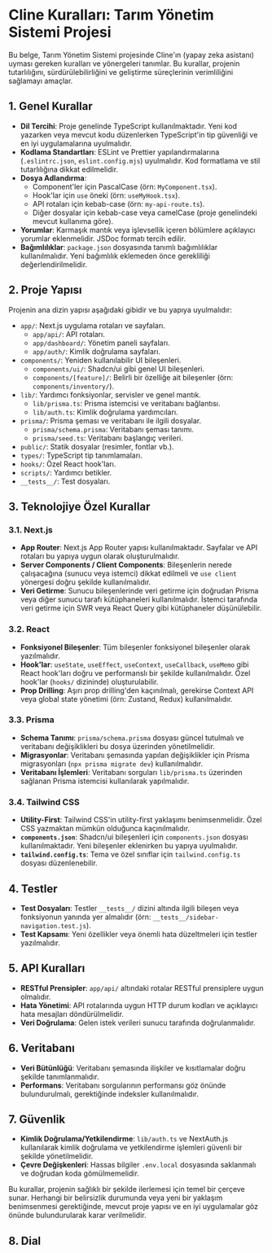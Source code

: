 # Cline Kuralları: Tarım Yönetim Sistemi Projesi

Bu belge, Tarım Yönetim Sistemi projesinde Cline'ın (yapay zeka asistanı) uyması gereken kuralları ve yönergeleri tanımlar. Bu kurallar, projenin tutarlılığını, sürdürülebilirliğini ve geliştirme süreçlerinin verimliliğini sağlamayı amaçlar.

## 1. Genel Kurallar

*   **Dil Tercihi**: Proje genelinde TypeScript kullanılmaktadır. Yeni kod yazarken veya mevcut kodu düzenlerken TypeScript'in tip güvenliği ve en iyi uygulamalarına uyulmalıdır.
*   **Kodlama Standartları**: ESLint ve Prettier yapılandırmalarına (`.eslintrc.json`, `eslint.config.mjs`) uyulmalıdır. Kod formatlama ve stil tutarlılığına dikkat edilmelidir.
*   **Dosya Adlandırma**:
    *   Component'ler için PascalCase (örn: `MyComponent.tsx`).
    *   Hook'lar için `use` öneki (örn: `useMyHook.tsx`).
    *   API rotaları için kebab-case (örn: `my-api-route.ts`).
    *   Diğer dosyalar için kebab-case veya camelCase (proje genelindeki mevcut kullanıma göre).
*   **Yorumlar**: Karmaşık mantık veya işlevsellik içeren bölümlere açıklayıcı yorumlar eklenmelidir. JSDoc formatı tercih edilir.
*   **Bağımlılıklar**: `package.json` dosyasında tanımlı bağımlılıklar kullanılmalıdır. Yeni bağımlılık eklemeden önce gerekliliği değerlendirilmelidir.

## 2. Proje Yapısı

Projenin ana dizin yapısı aşağıdaki gibidir ve bu yapıya uyulmalıdır:

*   `app/`: Next.js uygulama rotaları ve sayfaları.
    *   `app/api/`: API rotaları.
    *   `app/dashboard/`: Yönetim paneli sayfaları.
    *   `app/auth/`: Kimlik doğrulama sayfaları.
*   `components/`: Yeniden kullanılabilir UI bileşenleri.
    *   `components/ui/`: Shadcn/ui gibi genel UI bileşenleri.
    *   `components/[feature]/`: Belirli bir özelliğe ait bileşenler (örn: `components/inventory/`).
*   `lib/`: Yardımcı fonksiyonlar, servisler ve genel mantık.
    *   `lib/prisma.ts`: Prisma istemcisi ve veritabanı bağlantısı.
    *   `lib/auth.ts`: Kimlik doğrulama yardımcıları.
*   `prisma/`: Prisma şeması ve veritabanı ile ilgili dosyalar.
    *   `prisma/schema.prisma`: Veritabanı şeması tanımı.
    *   `prisma/seed.ts`: Veritabanı başlangıç verileri.
*   `public/`: Statik dosyalar (resimler, fontlar vb.).
*   `types/`: TypeScript tip tanımlamaları.
*   `hooks/`: Özel React hook'ları.
*   `scripts/`: Yardımcı betikler.
*   `__tests__/`: Test dosyaları.

## 3. Teknolojiye Özel Kurallar

### 3.1. Next.js

*   **App Router**: Next.js App Router yapısı kullanılmaktadır. Sayfalar ve API rotaları bu yapıya uygun olarak oluşturulmalıdır.
*   **Server Components / Client Components**: Bileşenlerin nerede çalışacağına (sunucu veya istemci) dikkat edilmeli ve `use client` yönergesi doğru şekilde kullanılmalıdır.
*   **Veri Getirme**: Sunucu bileşenlerinde veri getirme için doğrudan Prisma veya diğer sunucu tarafı kütüphaneleri kullanılmalıdır. İstemci tarafında veri getirme için SWR veya React Query gibi kütüphaneler düşünülebilir.

### 3.2. React

*   **Fonksiyonel Bileşenler**: Tüm bileşenler fonksiyonel bileşenler olarak yazılmalıdır.
*   **Hook'lar**: `useState`, `useEffect`, `useContext`, `useCallback`, `useMemo` gibi React hook'ları doğru ve performanslı bir şekilde kullanılmalıdır. Özel hook'lar (`hooks/` dizininde) oluşturulabilir.
*   **Prop Drilling**: Aşırı prop drilling'den kaçınılmalı, gerekirse Context API veya global state yönetimi (örn: Zustand, Redux) kullanılmalıdır.

### 3.3. Prisma

*   **Schema Tanımı**: `prisma/schema.prisma` dosyası güncel tutulmalı ve veritabanı değişiklikleri bu dosya üzerinden yönetilmelidir.
*   **Migrasyonlar**: Veritabanı şemasında yapılan değişiklikler için Prisma migrasyonları (`npx prisma migrate dev`) kullanılmalıdır.
*   **Veritabanı İşlemleri**: Veritabanı sorguları `lib/prisma.ts` üzerinden sağlanan Prisma istemcisi kullanılarak yapılmalıdır.

### 3.4. Tailwind CSS

*   **Utility-First**: Tailwind CSS'in utility-first yaklaşımı benimsenmelidir. Özel CSS yazmaktan mümkün olduğunca kaçınılmalıdır.
*   **`components.json`**: Shadcn/ui bileşenleri için `components.json` dosyası kullanılmaktadır. Yeni bileşenler eklenirken bu yapıya uyulmalıdır.
*   **`tailwind.config.ts`**: Tema ve özel sınıflar için `tailwind.config.ts` dosyası düzenlenebilir.

## 4. Testler

*   **Test Dosyaları**: Testler `__tests__/` dizini altında ilgili bileşen veya fonksiyonun yanında yer almalıdır (örn: `__tests__/sidebar-navigation.test.js`).
*   **Test Kapsamı**: Yeni özellikler veya önemli hata düzeltmeleri için testler yazılmalıdır.

## 5. API Kuralları

*   **RESTful Prensipler**: `app/api/` altındaki rotalar RESTful prensiplere uygun olmalıdır.
*   **Hata Yönetimi**: API rotalarında uygun HTTP durum kodları ve açıklayıcı hata mesajları döndürülmelidir.
*   **Veri Doğrulama**: Gelen istek verileri sunucu tarafında doğrulanmalıdır.

## 6. Veritabanı

*   **Veri Bütünlüğü**: Veritabanı şemasında ilişkiler ve kısıtlamalar doğru şekilde tanımlanmalıdır.
*   **Performans**: Veritabanı sorgularının performansı göz önünde bulundurulmalı, gerektiğinde indeksler kullanılmalıdır.

## 7. Güvenlik

*   **Kimlik Doğrulama/Yetkilendirme**: `lib/auth.ts` ve NextAuth.js kullanılarak kimlik doğrulama ve yetkilendirme işlemleri güvenli bir şekilde yönetilmelidir.
*   **Çevre Değişkenleri**: Hassas bilgiler `.env.local` dosyasında saklanmalı ve doğrudan koda gömülmemelidir.

Bu kurallar, projenin sağlıklı bir şekilde ilerlemesi için temel bir çerçeve sunar. Herhangi bir belirsizlik durumunda veya yeni bir yaklaşım benimsenmesi gerektiğinde, mevcut proje yapısı ve en iyi uygulamalar göz önünde bulundurularak karar verilmelidir.
## 8. Dial
